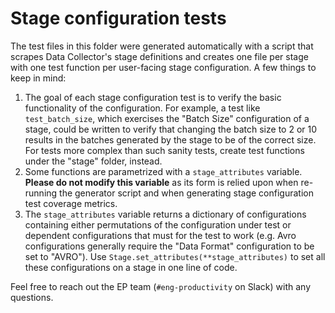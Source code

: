# Stage configuration tests

The test files in this folder were generated automatically with a script that scrapes Data Collector's stage
definitions and creates one file per stage with one test function per user-facing stage configuration. A few things
to keep in mind:

1. The goal of each stage configuration test is to verify the basic functionality of the configuration. For example,
a test like `test_batch_size`, which exercises the "Batch Size" configuration of a stage, could be written to
verify that changing the batch size to 2 or 10 results in the batches generated by the stage to be of the correct size.
For tests more complex than such sanity tests, create test functions under the "stage" folder, instead.
2. Some functions are parametrized with a `stage_attributes` variable. **Please do not modify this variable**
as its form is relied upon when re-running the generator script and when generating stage configuration test
coverage metrics.
3. The `stage_attributes` variable returns a dictionary of configurations containing either permutations of the
configuration under test or dependent configurations that must for the test to work (e.g. Avro configurations
generally require the "Data Format" configuration to be set to "AVRO"). Use `Stage.set_attributes(**stage_attributes)`
to set all these configurations on a stage in one line of code.

Feel free to reach out the EP team (`#eng-productivity` on Slack) with any questions.
